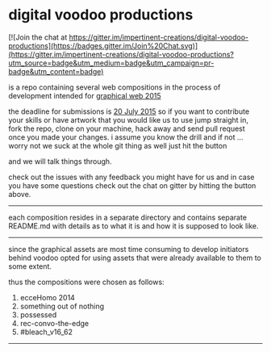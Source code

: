 # digital voodoo productions

[![Join the chat at https://gitter.im/impertinent-creations/digital-voodoo-productions](https://badges.gitter.im/Join%20Chat.svg)](https://gitter.im/impertinent-creations/digital-voodoo-productions?utm_source=badge&utm_medium=badge&utm_campaign=pr-badge&utm_content=badge)

is a repo containing several web compositions in the process of development intended for [graphical web 2015](https://www.graphicalweb.org/2015/)

the deadline for submissions is [20 July 2015](https://www.graphicalweb.org/2015/index.shtml#participate) so if you want to contribute your skills or have artwork that you would like us to use jump straight in, fork the repo, clone on your machine, hack away and send pull request once you made your changes. i assume you know the drill and if not ... worry not we suck at the whole git thing as well just hit the button



and we will talk things through.

check out the issues with any feedback you might have for us and in case you have some questions check out the chat on gitter by hitting the button above. 

---

each composition resides in a separate directory and contains separate README.md with details as to what it is and how it is supposed to look like.

---

since the graphical assets are most time consuming to develop initiators behind voodoo opted for using assets that were already available to them to some extent.

thus the compositions were chosen as follows:

1. ecceHomo 2014
2. something out of nothing
3. possessed
4. rec-convo-the-edge
5. #bleach_v16_62

---

